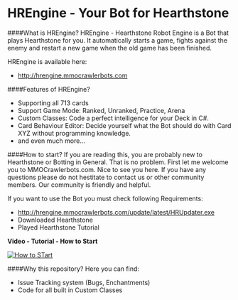 HREngine - Your Bot for Hearthstone
========

####What is HREngine?
HREngine - Hearthstone Robot Engine is a Bot that plays Hearthstone for you. It automatically starts a game, fights against the enemy and restart a new game when the old game has been finished.

HREngine is available here:

- http://hrengine.mmocrawlerbots.com

####Features of HREngine?
- Supporting all 713 cards
- Support Game Mode: Ranked, Unranked, Practice, Arena
- Custom Classes: Code a perfect intelligence for your Deck in C#.
- Card Behaviour Editor: Decide yourself what the Bot should do with Card XYZ without programming knowledge.
- and even much more...

####How to start?
If you are reading this, you are probably new to Hearthstone or Botting in General. That is no problem. First let me welcome you to MMOCrawlerbots.com. Nice to see you here. If you have any questions please do not hestitate to contact us or other community members. Our community is friendly and helpful.

If you want to use the Bot you must check following Requirements:


- http://hrengine.mmocrawlerbots.com/update/latest/HRUpdater.exe
- Downloaded Hearthstone
- Played Hearthstone Tutorial

**Video - Tutorial - How to Start**

[![How to STart](http://img.youtube.com/vi/yUpGjpLSEm4/0.jpg)](http://www.youtube.com/watch?v=yUpGjpLSEm4)

####Why this repository?
Here you can find:

- Issue Tracking system (Bugs, Enchantments)
- Code for all built in Custom Classes
